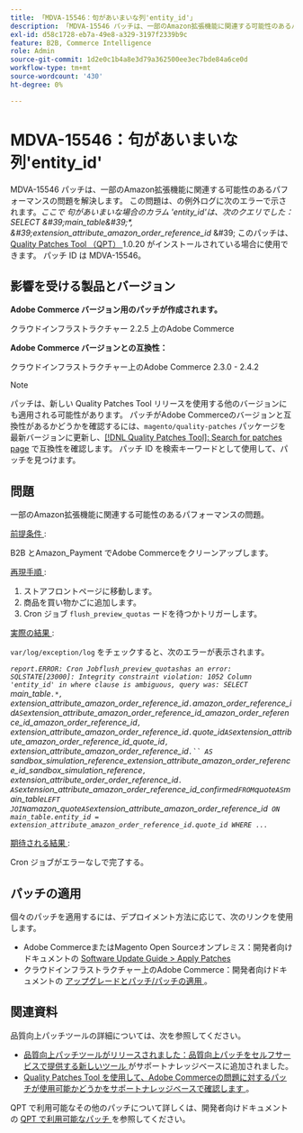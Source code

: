 ```yaml
---
title: 「MDVA-15546：句があいまいな列'entity_id'」
description: 「MDVA-15546 パッチは、一部のAmazon拡張機能に関連する可能性のあるパフォーマンスの問題を解決します。 この問題は、の例外ログに次のエラーで示されています。*where*   *句があいまいな場合の列'entity\\_id'は、次のクエリでした：SELECT \\'main\\_table\\'\\*, \\'extension\\_attribute\\_amazon\\_order\\_reference\\_id* \\'. このパッチは、[Quality Patches Tool （QPT） ] （/help/announcements/adobe-commerce-announcements/magento-quality-patches-released-new-tool-to-self-serve-quality-patches.md） 1.0.20 がインストールされている場合に利用できます。 パッチ ID は MDVA-15546 です。」
exl-id: d58c1728-eb7a-49e8-a329-3197f2339b9c
feature: B2B, Commerce Intelligence
role: Admin
source-git-commit: 1d2e0c1b4a8e3d79a362500ee3ec7bde84a6ce0d
workflow-type: tm+mt
source-wordcount: '430'
ht-degree: 0%

---
```


# MDVA-15546：句があいまいな列&#39;entity_id&#39;

MDVA-15546 パッチは、一部のAmazon拡張機能に関連する可能性のあるパフォーマンスの問題を解決します。 この問題は、の例外ログに次のエラーで示されます。*ここで*   *句があいまいな場合のカラム &#39;entity\_id&#39;は、次のクエリでした：SELECT \&#39;main\_table\&#39;\*, \&#39;extension\_attribute\_amazon\_order\_reference\_id* \&#39; このパッチは、[Quality Patches Tool （QPT） ](/help/announcements/adobe-commerce-announcements/magento-quality-patches-released-new-tool-to-self-serve-quality-patches.md)1.0.20 がインストールされている場合に使用できます。 パッチ ID は MDVA-15546。

## 影響を受ける製品とバージョン

**Adobe Commerce バージョン用のパッチが作成されます。**

クラウドインフラストラクチャー 2.2.5 上のAdobe Commerce

**Adobe Commerce バージョンとの互換性：**

クラウドインフラストラクチャー上のAdobe Commerce 2.3.0 - 2.4.2

>[!NOTE]
>
>パッチは、新しい Quality Patches Tool リリースを使用する他のバージョンにも適用される可能性があります。 パッチがAdobe Commerceのバージョンと互換性があるかどうかを確認するには、`magento/quality-patches` パッケージを最新バージョンに更新し、[[!DNL Quality Patches Tool]: Search for patches page](https://devdocs.magento.com/quality-patches/tool.html#patch-grid) で互換性を確認します。 パッチ ID を検索キーワードとして使用して、パッチを見つけます。

## 問題

一部のAmazon拡張機能に関連する可能性のあるパフォーマンスの問題。

<u> 前提条件 </u>:

B2B とAmazon\_Payment でAdobe Commerceをクリーンアップします。

<u> 再現手順 </u>:

1. ストアフロントページに移動します。
1. 商品を買い物かごに追加します。
1. Cron ジョブ `flush_preview_quotas` ードを待つかトリガーします。

<u> 実際の結果 </u>:

`var/log/exception/log` をチェックすると、次のエラーが表示されます。

*`report.ERROR: Cron Jobflush_preview_quotashas an error: SQLSTATE[23000]: Integrity constraint violation: 1052 Column 'entity_id' in where clause is ambiguous, query was: SELECT `main_table`.*, `extension_attribute_amazon_order_reference_id`.`amazon_order_reference_id` AS `extension_attribute_amazon_order_reference_id_amazon_order_reference_id_amazon_order_reference_id`, `extension_attribute_amazon_order_reference_id`.`quote_id` AS `extension_attribute_amazon_order_reference_id_quote_id`, `extension_attribute_amazon_order_reference_id`.`` AS ` sandbox_simulation_reference_extension_attribute_amazon_order_reference_id_sandbox_simulation_reference`, `extension_attribute_order_order_reference_id`.` ` AS `extension_attribute_amazon_order_reference_id_confirmed` FROM `quote` AS `main_table` LEFT JOIN `amazon_quote` AS `extension_attribute_amazon_order_reference_id` ON main_table.entity_id = extension_attribute_amazon_order_reference_id.quote_id WHERE ...`*

<u> 期待される結果 </u>:

Cron ジョブがエラーなしで完了する。

## パッチの適用

個々のパッチを適用するには、デプロイメント方法に応じて、次のリンクを使用します。

* Adobe CommerceまたはMagento Open Sourceオンプレミス：開発者向けドキュメントの [Software Update Guide > Apply Patches](https://devdocs.magento.com/guides/v2.4/comp-mgr/patching/mqp.html)
* クラウドインフラストラクチャー上のAdobe Commerce：開発者向けドキュメントの [ アップグレードとパッチ/パッチの適用 ](https://devdocs.magento.com/cloud/project/project-patch.html)。

## 関連資料

品質向上パッチツールの詳細については、次を参照してください。

* [ 品質向上パッチツールがリリースされました：品質向上パッチをセルフサービスで提供する新しいツール ](/help/announcements/adobe-commerce-announcements/magento-quality-patches-released-new-tool-to-self-serve-quality-patches.md) がサポートナレッジベースに追加されました。
* [Quality Patches Tool を使用して、Adobe Commerceの問題に対するパッチが使用可能かどうかをサポートナレッジベースで確認します ](/help/support-tools/patches-available-in-qpt-tool/check-patch-for-magento-issue-with-magento-quality-patches.md)。

QPT で利用可能なその他のパッチについて詳しくは、開発者向けドキュメントの [QPT で利用可能なパッチ ](https://devdocs.magento.com/quality-patches/tool.html#patch-grid) を参照してください。
